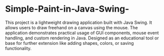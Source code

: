 # Simple-Paint-in-Java-Swing-

This project is a lightweight drawing application built with Java Swing. It allows users to draw freehand on a canvas using the mouse. The application demonstrates practical usage of GUI components, mouse event handling, and custom rendering in Java. Designed as an educational tool or base for further extension like adding shapes, colors, or saving functionality.

